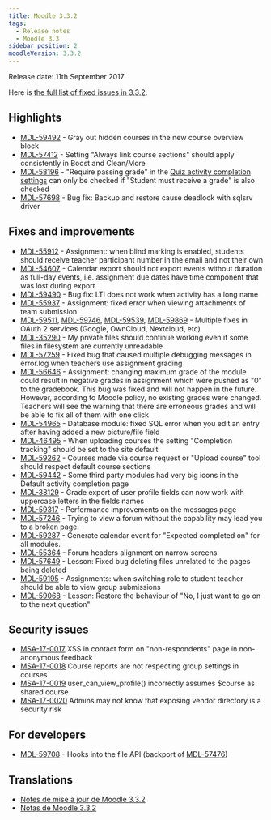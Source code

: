 ```yaml
---
title: Moodle 3.3.2
tags:
  - Release notes
  - Moodle 3.3
sidebar_position: 2
moodleVersion: 3.3.2
---
```

Release date: 11th September 2017

Here is [the full list of fixed issues in 3.3.2](https://tracker.moodle.org/secure/IssueNavigator!executeAdvanced.jspa?jqlQuery=project+%3D+mdl+AND+resolution+%3D+fixed+AND+fixVersion+in+%28%223.3.2%22%29+ORDER+BY+priority+DESC&runQuery=true&clear=true).

## Highlights

- [MDL-59492](https://tracker.moodle.org/browse/MDL-59492) - Gray out hidden courses in the new course overview block
- [MDL-57412](https://tracker.moodle.org/browse/MDL-57412) - Setting "Always link course sections" should apply consistently in Boost and Clean/More
- [MDL-58196](https://tracker.moodle.org/browse/MDL-58196) - "Require passing grade" in the [Quiz activity completion settings](https://docs.moodle.org/en/Activity_completion_settings#Quiz_completion_settings) can only be checked if "Student must receive a grade" is also checked
- [MDL-57698](https://tracker.moodle.org/browse/MDL-57698) - Bug fix: Backup and restore cause deadlock with sqlsrv driver

## Fixes and improvements

- [MDL-55912](https://tracker.moodle.org/browse/MDL-55912) - Assignment: when blind marking is enabled, students should receive teacher participant number in the email and not their own
- [MDL-54607](https://tracker.moodle.org/browse/MDL-54607) - Calendar export should not export events without duration as full-day events, i.e. assignment due dates have time component that was lost during export
- [MDL-59490](https://tracker.moodle.org/browse/MDL-59490) - Bug fix: LTI does not work when activity has a long name
- [MDL-55937](https://tracker.moodle.org/browse/MDL-55937) - Assignment: fixed error when viewing attachments of team submission
- [MDL-59511](https://tracker.moodle.org/browse/MDL-59511), [MDL-59746](https://tracker.moodle.org/browse/MDL-59746), [MDL-59539](https://tracker.moodle.org/browse/MDL-59539), [MDL-59869](https://tracker.moodle.org/browse/MDL-59869) - Multiple fixes in OAuth 2 services (Google, OwnCloud, Nextcloud, etc)
- [MDL-35290](https://tracker.moodle.org/browse/MDL-35290) - My private files should continue working even if some files in filesystem are currently unreadable
- [MDL-57259](https://tracker.moodle.org/browse/MDL-57259) - Fixed bug that caused multiple debugging messages in error.log when teachers use assignment grading
- [MDL-56646](https://tracker.moodle.org/browse/MDL-56646) - Assignment: changing maximum grade of the module could result in negative grades in assignment which were pushed as "0" to the gradebook. This bug was fixed and will not happen in the future. However, according to Moodle policy, no existing grades were changed. Teachers will see the warning that there are erroneous grades and will be able to fix all of them with one click
- [MDL-54965](https://tracker.moodle.org/browse/MDL-54965) - Database module: fixed SQL error when you edit an entry after having added a new picture/file field
- [MDL-46495](https://tracker.moodle.org/browse/MDL-46495) - When uploading courses the setting "Completion tracking" should be set to the site default
- [MDL-59262](https://tracker.moodle.org/browse/MDL-59262) - Courses made via course request or "Upload course" tool should respect default course sections
- [MDL-59442](https://tracker.moodle.org/browse/MDL-59442) - Some third party modules had very big icons in the Default activity completion page
- [MDL-38129](https://tracker.moodle.org/browse/MDL-38129) - Grade export of user profile fields can now work with uppercase letters in the fields names
- [MDL-59317](https://tracker.moodle.org/browse/MDL-59317) - Performance improvements on the messages page
- [MDL-57246](https://tracker.moodle.org/browse/MDL-57246) - Trying to view a forum without the capability may lead you to a broken page.
- [MDL-59287](https://tracker.moodle.org/browse/MDL-59287) - Generate calendar event for "Expected completed on" for all modules.
- [MDL-55364](https://tracker.moodle.org/browse/MDL-55364) - Forum headers alignment on narrow screens
- [MDL-57649](https://tracker.moodle.org/browse/MDL-57649) - Lesson: Fixed bug deleting files unrelated to the pages being deleted
- [MDL-59195](https://tracker.moodle.org/browse/MDL-59195) - Assignments: when switching role to student teacher should be able to view group submissions
- [MDL-59068](https://tracker.moodle.org/browse/MDL-59068) - Lesson: Restore the behaviour of "No, I just want to go on to the next question"

## Security issues

- [MSA-17-0017](https://moodle.org/mod/forum/discuss.php?d=358585) XSS in contact form on "non-respondents" page in non-anonymous feedback
- [MSA-17-0018](https://moodle.org/mod/forum/discuss.php?d=358586) Course reports are not respecting group settings in courses
- [MSA-17-0019](https://moodle.org/mod/forum/discuss.php?d=358587) user_can_view_profile() incorrectly assumes $course as shared course
- [MSA-17-0020](https://moodle.org/mod/forum/discuss.php?d=358588) Admins may not know that exposing vendor directory is a security risk

## For developers

- [MDL-59708](https://tracker.moodle.org/browse/MDL-59708) - Hooks into the file API (backport of [MDL-57476](https://tracker.moodle.org/browse/MDL-57476))

## Translations

- [Notes de mise à jour de Moodle 3.3.2](https://docs.moodle.org/fr/Notes_de_mise_à_jour_de_Moodle_3.3.2)
- [Notas de Moodle 3.3.2](https://docs.moodle.org/es/Notas_de_Moodle_3.3.2)
